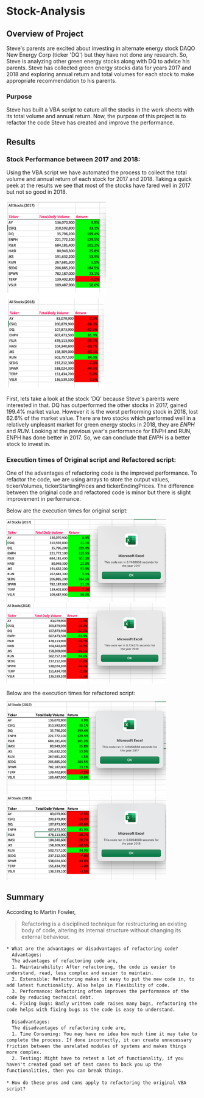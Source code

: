 # Stock-Analysis

## Overview of Project

Steve's parents are excited about investing in alternate energy stock DAQO New Energy Corp (ticker 'DQ') but they have not done any research. So, Steve is analyzing other green energy stocks along with DQ to advice his parents. Steve has collected green energy stocks data for years 2017 and 2018 and exploring annual return and total volumes for each stock to make appropriate recommendation to his parents.

### Purpose
Steve has built a VBA script to cature all the stocks in the work sheets with its total volume and annual return. Now, the purpose of this project is to refactor the code Steve has created and improve the performance.

## Results

### Stock Performance between 2017 and 2018:
Using the VBA script we have automated the process to collect the total volume and annual return of each stock for 2017 and 2018. Taking a quick peek at the results we see that most of the stocks have fared well in 2017 but not so good in 2018.

![2017 Stock Performance](https://github.com/Nikhila999/Stock-Analysis/blob/main/resources/StockPerformance2017.png)
![2018 Stock Performance](https://github.com/Nikhila999/Stock-Analysis/blob/main/resources/StockPerformance2018.png)

First, lets take a look at the stock 'DQ' because Steve's parents were interested in that. DQ has outperformed the other stocks in 2017, gained 199.4% market value. However it is the worst perfrorming stock in 2018, lost 62.6% of the market value. 
There are two stocks which performed well in a relatively unpleasnt market for green energy stocks in 2018, they are *ENPH* and *RUN*. Looking at the previous year's performance for ENPH and RUN, ENPH has done better in 2017.
So, we can conclude that *ENPH* is a better stock to invest in.

### Execution times of Original script and Refactored script:
One of the advantages of refactoring code is the improved performance. To refactor the code, we are using arrays to store the output values, tickerVolumes, tickerStartingPrices and tickerEndingPrices.
The difference between the original code and refactored code is minor but there is slight improvement in performance. 

Below are the execution times for original script: 

<img src = "https://github.com/Nikhila999/Stock-Analysis/blob/main/resources/AllStockAnalysis_Original_2017.png" width = "420"> <img src = "https://github.com/Nikhila999/Stock-Analysis/blob/main/resources/AllStockAnalysis_Original_2018.png" width = "420">

Below are the execution times for refactored script:

<img src = "https://github.com/Nikhila999/Stock-Analysis/blob/main/resources/VBA_Challenge_2017.png" width = "420"> <img src = "https://github.com/Nikhila999/Stock-Analysis/blob/main/resources/VBA_Challenge_2018.png" width = "420">

## Summary
  According to Martin Fowler, 
  > Refactoring is a disciplined technique for restructuring an existing body of code, altering its internal structure without changing its external behaviour.
    
    * What are the advantages or disadvantages of refactoring code?
      Advantages:
      The advantages of refactoring code are,
      1. Maintainability: After refactoring, the code is easier to understand, read, less complex and easier to maintain.
      2. Extensible: Refactoring makes it easy to put the new code in, to add latest functionality. Also helps in flexibility of code.
      3. Performance: Refactoring often improves the performance of the code by reducing technical debt.
      4. Fixing Bugs: Badly written code raises many bugs, refactoring the code helps with fixing bugs as the code is easy to understand.

      Disadvantages:
      The disadvantages of refactoring code are,
      1. Time Consuming: You may have no idea how much time it may take to complete the process. If done incorrectly, it can create unnecessary friction between the unrelated modules of systems and makes things more complex.
      2. Testing: Might have to retest a lot of functionality, if you haven't created good set of test cases to back you up the functionalities, then you can break things.
      
    * How do these pros and cons apply to refactoring the original VBA script?
    

